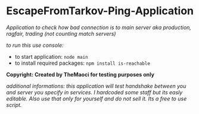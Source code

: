 # EscapeFromTarkov-Ping-Application
_Application to check how bad connection is to main server aka production, ragfair, trading (not counting match servers)_

_to run this use console:_
- to start application: `node main` 
- to install required packages: `npm install is-reachable`

**Copyright: Created by TheMaoci for testing purposes only**

_additional informations: this application will test handshake between you and server you specify in services. I hardcoded some staff but its easly editable. Also use that only for yourself and do not sell it. Its a free to use script._ 
